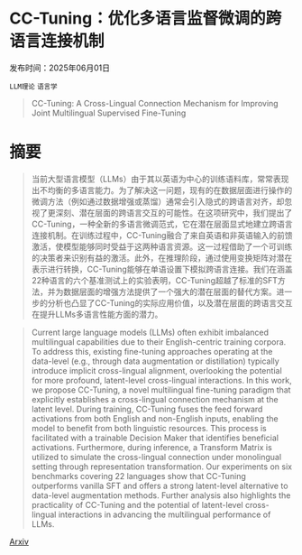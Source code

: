 # CC-Tuning：优化多语言监督微调的跨语言连接机制

发布时间：2025年06月01日

`LLM理论` `语言学`

> CC-Tuning: A Cross-Lingual Connection Mechanism for Improving Joint Multilingual Supervised Fine-Tuning

# 摘要

> 当前大型语言模型（LLMs）由于其以英语为中心的训练语料库，常常表现出不均衡的多语言能力。为了解决这一问题，现有的在数据层面进行操作的微调方法（例如通过数据增强或蒸馏）通常会引入隐式的跨语言对齐，却忽视了更深刻、潜在层面的跨语言交互的可能性。在这项研究中，我们提出了CC-Tuning，一种全新的多语言微调范式，它在潜在层面显式地建立跨语言连接机制。在训练过程中，CC-Tuning融合了来自英语和非英语输入的前馈激活，使模型能够同时受益于这两种语言资源。这一过程借助了一个可训练的决策者来识别有益的激活。此外，在推理阶段，通过使用变换矩阵对潜在表示进行转换，CC-Tuning能够在单语设置下模拟跨语言连接。我们在涵盖22种语言的六个基准测试上的实验表明，CC-Tuning超越了标准的SFT方法，并为数据层面的增强方法提供了一个强大的潜在层面的替代方案。进一步的分析也凸显了CC-Tuning的实际应用价值，以及潜在层面的跨语言交互在提升LLMs多语言性能方面的潜力。

> Current large language models (LLMs) often exhibit imbalanced multilingual capabilities due to their English-centric training corpora. To address this, existing fine-tuning approaches operating at the data-level (e.g., through data augmentation or distillation) typically introduce implicit cross-lingual alignment, overlooking the potential for more profound, latent-level cross-lingual interactions. In this work, we propose CC-Tuning, a novel multilingual fine-tuning paradigm that explicitly establishes a cross-lingual connection mechanism at the latent level. During training, CC-Tuning fuses the feed forward activations from both English and non-English inputs, enabling the model to benefit from both linguistic resources. This process is facilitated with a trainable Decision Maker that identifies beneficial activations. Furthermore, during inference, a Transform Matrix is utilized to simulate the cross-lingual connection under monolingual setting through representation transformation. Our experiments on six benchmarks covering 22 languages show that CC-Tuning outperforms vanilla SFT and offers a strong latent-level alternative to data-level augmentation methods. Further analysis also highlights the practicality of CC-Tuning and the potential of latent-level cross-lingual interactions in advancing the multilingual performance of LLMs.

[Arxiv](https://arxiv.org/abs/2506.00875)